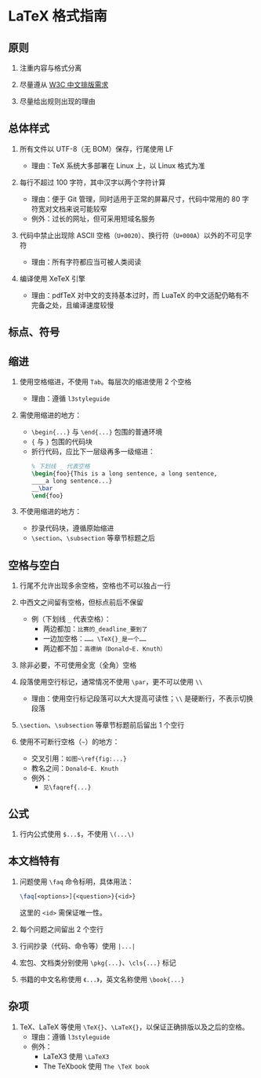 # LaTeX 格式指南

## 原则

1. 注重内容与格式分离

1. 尽量遵从 [W3C 中文排版需求](https://w3c.github.io/clreq/)

1. 尽量给出规则出现的理由

## 总体样式

1. 所有文件以 UTF-8（无 BOM）保存，行尾使用 LF
    - 理由：TeX 系统大多部署在 Linux 上，以 Linux 格式为准

1. 每行不超过 100 字符，其中汉字以两个字符计算
    - 理由：便于 Git 管理，同时适用于正常的屏幕尺寸，代码中常用的 80 字符宽对文档来说可能较窄
    - 例外：过长的网址，但可采用短域名服务

1. 代码中禁止出现除 ASCII 空格（`U+0020`）、换行符（`U+000A`）以外的不可见字符
    - 理由：所有字符都应当可被人类阅读

1. 编译使用 XeTeX 引擎
    - 理由：pdfTeX 对中文的支持基本过时，而 LuaTeX 的中文适配仍略有不完备之处，且编译速度较慢

## 标点、符号

## 缩进

1. 使用空格缩进，不使用 `Tab`。每层次的缩进使用 2 个空格
    - 理由：遵循 `l3styleguide`

1. 需使用缩进的地方：
    - `\begin{...}` 与 `\end{...}` 包围的普通环境
    - `{` 与 `}` 包围的代码块
    - 折行代码，应比下一层级再多一级缩进：
        ```latex
        % 下划线 _ 代表空格
        \begin{foo}{This is a long sentence, a long sentence,
        ____a long sentence...}
        __\bar
        \end{foo}
        ```

1. 不使用缩进的地方：
    - 抄录代码块，遵循原始缩进
    - `\section`、`\subsection` 等章节标题之后

## 空格与空白

1. 行尾不允许出现多余空格，空格也不可以独占一行

1. 中西文之间留有空格，但标点前后不保留
    - 例（下划线 `_` 代表空格）：
        - 两边都加：`比赛的_deadline_要到了`
        - 一边加空格：`……。\TeX{}_是一个……`
        - 两边都不加：`高德纳（Donald~E. Knuth）`

1. 除非必要，不可使用全宽（全角）空格

1. 段落使用空行标记，通常情况不使用 `\par`，更不可以使用 `\\`
    - 理由：使用空行标记段落可以大大提高可读性；`\\` 是硬断行，不表示切换段落

1. `\section`、`\subsection` 等章节标题前后留出 1 个空行

1. 使用不可断行空格（`~`）的地方：
    - 交叉引用：`如图~\ref{fig:...}`
    - 教名之间：`Donald~E. Knuth`
    - 例外：
        - `见\faqref{...}`

## 公式

1. 行内公式使用 `$...$`，不使用 `\(...\)`

## 本文档特有

1. 问题使用 `\faq` 命令标明，具体用法：
    ```latex
    \faq[<options>]{<question>}{<id>}
    ```
    这里的 `<id>` 需保证唯一性。

1. 每个问题之间留出 2 个空行

1. 行间抄录（代码、命令等）使用 `|...|`

1. 宏包、文档类分别使用 `\pkg{...}`、`\cls{...}` 标记

1. 书籍的中文名称使用 `《...》`，英文名称使用 `\book{...}`

## 杂项

1. TeX、LaTeX 等使用 `\TeX{}`、`\LaTeX{}`，以保证正确排版以及之后的空格。
    - 理由：遵循 `l3styleguide`
    - 例外：
        - LaTeX3 使用 `\LaTeX3`
        - The TeXbook 使用 `The \TeX book`
